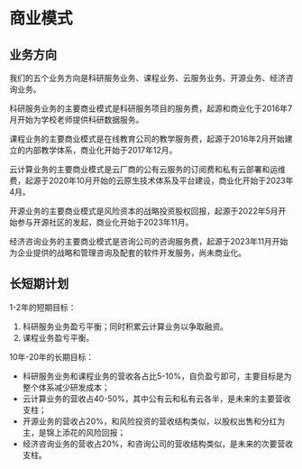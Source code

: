 # 商业模式

## 业务方向

我们的五个业务方向是科研服务业务、课程业务、云服务业务、开源业务、经济咨询业务。

科研服务业务的主要商业模式是科研服务项目的服务费，起源和商业化于2016年7月开始为学校老师提供科研数据服务。

课程业务的主要商业模式是在线教育公司的教学服务费，起源于2016年2月开始建立的内部教学体系，商业化开始于2017年12月。

云计算业务的主要商业模式是云厂商的公有云服务的订阅费和私有云部署和运维费，起源于2020年10月开始的云原生技术体系及平台建设，商业化开始于2023年4月。

开源业务的主要商业模式是风险资本的战略投资股权回报，起源于2022年5月开始参与开源社区的发起，商业化开始于2023年11月。

经济咨询业务的主要商业模式是咨询公司的咨询服务费，起源于2023年11月开始为企业提供的战略和管理咨询及配套的软件开发服务，尚未商业化。

## 长短期计划

1-2年的短期目标：

1. 科研服务业务盈亏平衡；同时积累云计算业务以争取融资。
2. 课程业务盈亏平衡。

10年-20年的长期目标：

- 科研服务业务和课程业务的营收各占比5-10%，自负盈亏即可，主要目标是为整个体系减少研发成本；
- 云计算业务的营收占40-50%，其中公有云和私有云各半，是未来的主要营收支柱；
- 开源业务的营收占20%，和风险投资的营收结构类似，以股权出售和分红为主，是锦上添花的风险回报；
- 经济咨询业务的营收占20%，和咨询公司的营收结构类似，是未来的次要营收支柱。
